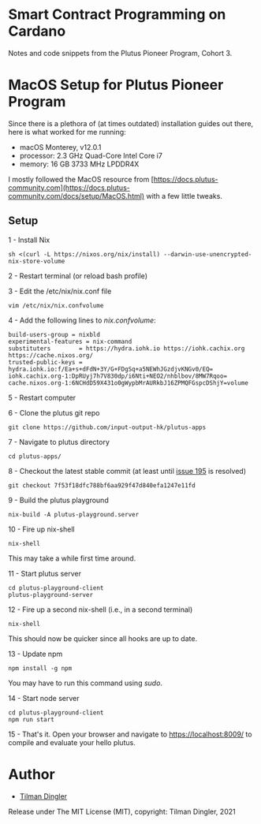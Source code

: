 # Smart Contract Programming on Cardano
Notes and code snippets from the Plutus Pioneer Program, Cohort 3.

# MacOS Setup for Plutus Pioneer Program
Since there is a plethora of (at times outdated) installation guides out there, here is what worked for me running:
- macOS Monterey, v12.0.1
- processor: 2.3 GHz Quad-Core Intel Core i7
- memory: 16 GB 3733 MHz LPDDR4X

I mostly followed the MacOS resource from [https://docs.plutus-community.com](https://docs.plutus-community.com/docs/setup/MacOS.html) with a few little tweaks.

## Setup
1 - Install Nix
```console
sh <(curl -L https://nixos.org/nix/install) --darwin-use-unencrypted-nix-store-volume
```

2 - Restart terminal (or reload bash profile)

3 - Edit the /etc/nix/nix.conf file
```console
vim /etc/nix/nix.confvolume
```

4 - Add the following lines to *nix.confvolume*:
```console
build-users-group = nixbld
experimental-features = nix-command
substituters        = https://hydra.iohk.io https://iohk.cachix.org https://cache.nixos.org/
trusted-public-keys = hydra.iohk.io:f/Ea+s+dFdN+3Y/G+FDgSq+a5NEWhJGzdjvKNGv0/EQ= iohk.cachix.org-1:DpRUyj7h7V830dp/i6Nti+NEO2/nhblbov/8MW7Rqoo= cache.nixos.org-1:6NCHdD59X431o0gWypbMrAURkbJ16ZPMQFGspcDShjY=volume
```

5 - Restart computer

6 - Clone the plutus git repo 
```console
git clone https://github.com/input-output-hk/plutus-apps
```

7 - Navigate to plutus directory
```console
cd plutus-apps/
```

8 - Checkout the latest stable commit (at least until [issue 195](https://github.com/input-output-hk/plutus-apps/issues/195) is resolved)
```console
git checkout 7f53f18dfc788bf6aa929f47d840efa1247e11fd
```

9 - Build the plutus playground
```console
nix-build -A plutus-playground.server
```

10 - Fire up nix-shell
```console
nix-shell
```
This may take a while first time around.

11 - Start plutus server
```console
cd plutus-playground-client
plutus-playground-server
```

12 - Fire up a second nix-shell (i.e., in a second terminal)
```console
nix-shell
```
This should now be quicker since all hooks are up to date.

13 - Update npm
```console
npm install -g npm
```
You may have to run this command using *sudo*.

14 - Start node server
```console
cd plutus-playground-client
npm run start
```

15 - That's it. Open your browser and navigate to [https://localhost:8009/](https://localhost:8009/) to compile and evaluate your hello plutus.


# Author
- [Tilman Dingler](https://github.com/Til-D/)


Release under The MIT License (MIT), copyright: Tilman Dingler, 2021
